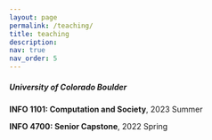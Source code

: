 ```yaml
---
layout: page
permalink: /teaching/
title: teaching
description:
nav: true
nav_order: 5
---
```


##### *University of Colorado Boulder*

**INFO 1101: Computation and Society**,  2023 Summer



**INFO 4700: Senior Capstone**,  2022 Spring
